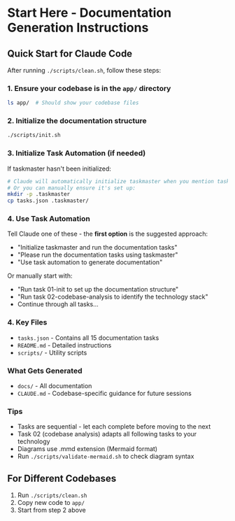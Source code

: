 # Start Here - Documentation Generation Instructions

## Quick Start for Claude Code

After running `./scripts/clean.sh`, follow these steps:

### 1. Ensure your codebase is in the `app/` directory
```bash
ls app/  # Should show your codebase files
```

### 2. Initialize the documentation structure
```bash
./scripts/init.sh
```

### 3. Initialize Task Automation (if needed)
If taskmaster hasn't been initialized:
```bash
# Claude will automatically initialize taskmaster when you mention tasks
# Or you can manually ensure it's set up:
mkdir -p .taskmaster
cp tasks.json .taskmaster/
```

### 4. Use Task Automation
Tell Claude one of these - the **first option** is the suggested approach:
- "Initialize taskmaster and run the documentation tasks" 
- "Please run the documentation tasks using taskmaster"
- "Use task automation to generate documentation"

Or manually start with:
- "Run task 01-init to set up the documentation structure"
- "Run task 02-codebase-analysis to identify the technology stack"
- Continue through all tasks...

### 4. Key Files
- `tasks.json` - Contains all 15 documentation tasks
- `README.md` - Detailed instructions
- `scripts/` - Utility scripts

### What Gets Generated
- `docs/` - All documentation
- `CLAUDE.md` - Codebase-specific guidance for future sessions

### Tips
- Tasks are sequential - let each complete before moving to the next
- Task 02 (codebase analysis) adapts all following tasks to your technology
- Diagrams use .mmd extension (Mermaid format)
- Run `./scripts/validate-mermaid.sh` to check diagram syntax

## For Different Codebases
1. Run `./scripts/clean.sh`
2. Copy new code to `app/`
3. Start from step 2 above